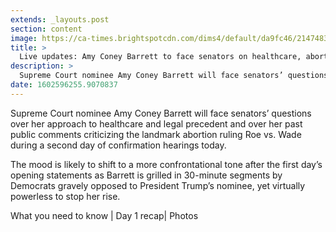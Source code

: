 ```yaml
--- 
extends: _layouts.post 
section: content 
image: https://ca-times.brightspotcdn.com/dims4/default/da9fc46/2147483647/strip/true/crop/4360x2289+0+309/resize/1200x630!/quality/90/?url=https%3A%2F%2Fcalifornia-times-brightspot.s3.amazonaws.com%2F79%2Fe2%2F7577ab864120bf5599f12f6c1904%2Fap20286725939269.jpg 
title: > 
  Live updates: Amy Coney Barrett to face senators on healthcare, abortion rights 
description: > 
  Supreme Court nominee Amy Coney Barrett will face senators’ questions over her approach to healthcare and legal precedent and over her past public comments criticizing the landmark abortion ruling Roe vs. Wade during a second day of confirmation hearings today.The mood is likely to shift to a more confrontational tone after the first day’s opening statements as Barrett is grilled in 30-minute segments by Democrats gravely opposed to President Trump’s nominee, yet virtually powerless to stop her rise.What you need to know | Day 1 recap| Photos 
date: 1602596255.9070837 
--- 
```

Supreme Court nominee Amy Coney Barrett will face senators’ questions over her approach to healthcare and legal precedent and over her past public comments criticizing the landmark abortion ruling Roe vs. Wade during a second day of confirmation hearings today.

The mood is likely to shift to a more confrontational tone after the first day’s opening statements as Barrett is grilled in 30-minute segments by Democrats gravely opposed to President Trump’s nominee, yet virtually powerless to stop her rise.

What you need to know | Day 1 recap| Photos